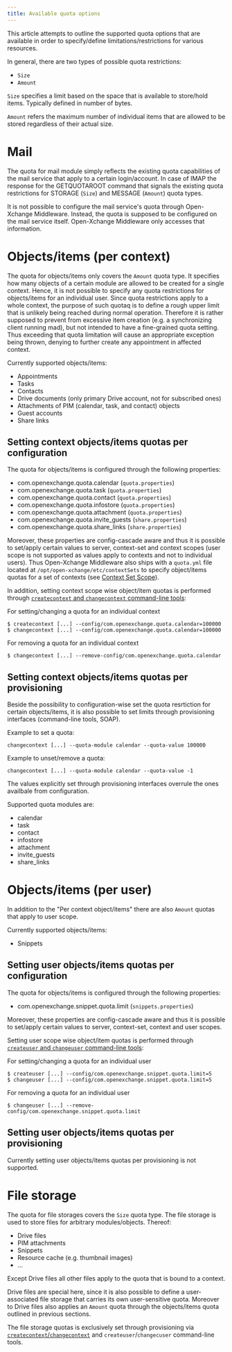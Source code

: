 ```yaml
---
title: Available quota options
---
```


This article attempts to outline the supported quota options that are available in order to specify/define limitations/restrictions for various resources.

In general, there are two types of possible quota restrictions:

 - ``Size``
 - ``Amount``

``Size`` specifies a limit based on the space that is available to store/hold items. Typically defined in number of bytes.

``Amount`` refers the maximum number of individual items that are allowed to be stored regardless of their actual size.

# Mail

The quota for mail module simply reflects the existing quota capabilities of the mail service that apply to a certain login/account. In case of IMAP the response for the GETQUOTAROOT command that signals the existing quota restrictions for STORAGE (``Size``) and MESSAGE (``Amount``) quota types.

It is not possible to configure the mail service's quota through Open-Xchange Middleware. Instead, the quota is supposed to be configured on the mail service itself. Open-Xchange Middleware only accesses that information.

# Objects/items (per context)

The quota for objects/items only covers the ``Amount`` quota type. It specifies how many objects of a certain module are allowed to be created for a single context. Hence, it is not possible to specify any quota restrictions for objects/items for an individual user. Since quota restrictions apply to a whole context, the purpose of such quotaq is to define a rough upper limit that is unlikely being reached during normal operation. Therefore it is rather supposed to prevent from excessive item creation (e.g. a synchronizing client running mad), but not intended to have a fine-grained quota setting. Thus exceeding that quota limitation will cause an appropriate exception being thrown, denying to further create any appointment in affected context.

Currently supported objects/items:

 - Appointments
 - Tasks
 - Contacts
 - Drive documents (only primary Drive account, not for subscribed ones)
 - Attachments of PIM (calendar, task, and contact) objects
 - Guest accounts
 - Share links

## Setting context objects/items quotas per configuration

The quota for objects/items is configured through the following properties:

 - com.openexchange.quota.calendar (``quota.properties``)
 - com.openexchange.quota.task (``quota.properties``)
 - com.openexchange.quota.contact (``quota.properties``)
 - com.openexchange.quota.infostore (``quota.properties``)
 - com.openexchange.quota.attachment (``quota.properties``)
 - com.openexchange.quota.invite_guests (``share.properties``)
 - com.openexchange.quota.share_links (``share.properties``)

Moreover, these properties are config-cascade aware and thus it is possible to set/apply certain values to server, context-set and context scopes (user scope is not supported as values apply to contexts and not to individual users). Thus Open-Xchange Middleware also ships with a ``quota.yml`` file located at ``/opt/open-xchange/etc/contextSets`` to specify object/items quotas for a set of contexts (see [Context Set Scope](http://oxpedia.org/wiki/index.php?title=ConfigCascade#Specifying_Configuration_-_Context_Set_Scope)).

In addition, setting context scope wise object/item quotas is performed through [``createcontext`` and ``changecontext`` command-line tools](http://oxpedia.org/wiki/index.php?title=ConfigCascade#Specifying_Configuration_-_Context_Scope_and_User_Scope):

For setting/changing a quota for an individual context
```
$ createcontext [...] --config/com.openexchange.quota.calendar=100000
$ changecontext [...] --config/com.openexchange.quota.calendar=100000
```

For removing a quota for an individual context
```
$ changecontext [...] --remove-config/com.openexchange.quota.calendar
```

## Setting context objects/items quotas per provisioning

Beside the possibility to configuration-wise set the quota resrtiction for certain objects/items, it is also possible to set limits through provisioning interfaces (command-line tools, SOAP).

Example to set a quota:
```
changecontext [...] --quota-module calendar --quota-value 100000
```

Example to unset/remove a quota:
```
changecontext [...] --quota-module calendar --quota-value -1
```

The values explicitly set through provisioning interfaces overrule the ones availbale from configuration.

Supported quota modules are:

 - calendar
 - task
 - contact
 - infostore
 - attachment
 - invite_guests
 - share_links

# Objects/items (per user)

In addition to the "Per context object/items" there are also ``Amount`` quotas that apply to user scope.

Currently supported objects/items:

 - Snippets

## Setting user objects/items quotas per configuration

The quota for objects/items is configured through the following properties:

 - com.openexchange.snippet.quota.limit (``snippets.properties``)

Moreover, these properties are config-cascade aware and thus it is possible to set/apply certain values to server, context-set, context and user scopes.

Setting user scope wise object/item quotas is performed through [``createuser`` and ``changeuser`` command-line tools](http://oxpedia.org/wiki/index.php?title=ConfigCascade#Specifying_Configuration_-_Context_Scope_and_User_Scope):

For setting/changing a quota for an individual user
```
$ createuser [...] --config/com.openexchange.snippet.quota.limit=5
$ changeuser [...] --config/com.openexchange.snippet.quota.limit=5
```

For removing a quota for an individual user
```
$ changeuser [...] --remove-config/com.openexchange.snippet.quota.limit
```

## Setting user objects/items quotas per provisioning

Currently setting user objects/items quotas per provisioning is not supported.

# File storage

The quota for file storages covers the ``Size`` quota type. The file storage is used to store files for arbitrary modules/objects. Thereof:

 - Drive files
 - PIM attachments
 - Snippets
 - Resource cache (e.g. thumbnail images)
 - ...

Except Drive files all other files apply to the quota that is bound to a context.

Drive files are special here, since it is also possible to define a user-associated file storage that carries its own user-sensitive quota. Moreover to Drive files also applies an ``Amount`` quota through the objects/items quota outlined in previous sections.

The file storage quotas is exclusively set through provisioning via [``createcontext``/``changecontext``](http://oxpedia.org/wiki/index.php?title=AppSuite:Context_management#Parameters) and ``createuser``/``changecuser`` command-line tools.